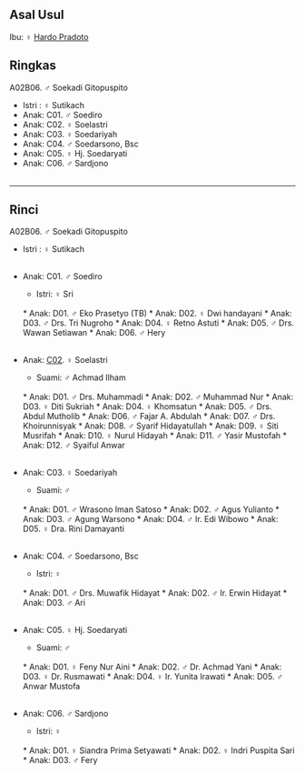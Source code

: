 ## Asal Usul

Ibu: ♀ [Hardo Pradoto][up] 

## Ringkas

A02B06. ♂ Soekadi Gitopuspito
	<br/>

*	Istri : ♀ Sutikach
	<br/>
*	Anak: C01. ♂ Soediro
*	Anak: C02. ♀ Soelastri 
*	Anak: C03. ♀ Soedariyah
*	Anak: C04. ♂ Soedarsono, Bsc
*	Anak: C05. ♀ Hj. Soedaryati 
*	Anak: C06. ♂ Sardjono
	<br/><br/>

-- -- --

## Rinci

A02B06. ♂ Soekadi Gitopuspito
	<br/>

*	Istri : ♀ Sutikach
	<br/><br/>

*	Anak: C01. ♂ Soediro
	*	Istri: ♀ Sri
	<br/>
	*	Anak: D01. ♂ Eko Prasetyo (TB)
	*	Anak: D02. ♀ Dwi handayani
	*	Anak: D03. ♂ Drs. Tri Nugroho
	*	Anak: D04. ♀ Retno Astuti
	*	Anak: D05. ♂ Drs. Wawan Setiawan
	*	Anak: D06. ♂ Hery
	<br/><br/>

*	Anak: [C02][A02B06C02]. ♀ Soelastri 
	*	Suami: ♂ Achmad Ilham
	<br/>
	*	Anak: D01. ♂ Drs. Muhammadi
	*	Anak: D02. ♂ Muhammad Nur
	*	Anak: D03. ♀ Diti Sukriah
	*	Anak: D04. ♀ Khomsatun
	*	Anak: D05. ♂ Drs. Abdul Mutholib
	*	Anak: D06. ♂ Fajar A. Abdulah
	*	Anak: D07. ♂ Drs. Khoirunnisyak
	*	Anak: D08. ♂ Syarif Hidayatullah
	*	Anak: D09. ♀ Siti Musrifah
	*	Anak: D10. ♀ Nurul Hidayah
	*	Anak: D11. ♂ Yasir Mustofah
	*	Anak: D12. ♂ Syaiful Anwar
	<br/><br/>

*	Anak: C03. ♀ Soedariyah
	*	Suami: ♂ 
	<br/>
	*	Anak: D01. ♂ Wrasono Iman Satoso
	*	Anak: D02. ♂ Agus Yulianto
	*	Anak: D03. ♂ Agung Warsono
	*	Anak: D04. ♂ Ir. Edi Wibowo
	*	Anak: D05. ♀ Dra. Rini Damayanti
	<br/><br/>

*	Anak: C04. ♂ Soedarsono, Bsc
	*	Istri: ♀ 
	<br/>
	*	Anak: D01. ♂ Drs. Muwafik Hidayat
	*	Anak: D02. ♂ Ir. Erwin Hidayat
	*	Anak: D03. ♂ Ari
	<br/><br/>

*	Anak: C05. ♀ Hj. Soedaryati 
	*	Suami: ♂ 
	<br/>
	*	Anak: D01. ♀ Feny Nur Aini
	*	Anak: D02. ♂ Dr. Achmad Yani
	*	Anak: D03. ♀ Dr. Rusmawati
	*	Anak: D04. ♀ Ir. Yunita Irawati
	*	Anak: D05. ♂ Anwar Mustofa
	<br/><br/>

*	Anak: C06. ♂ Sardjono
	*	Istri: ♀ 
	<br/>
	*	Anak: D01. ♀ Siandra Prima Setyawati
	*	Anak: D02. ♀ Indri Puspita Sari
	*	Anak: D03. ♂ Fery

[up]: https://github.com/epsi-rns/gitodipuro/blob/master/tree/A02.md

[A02B06C02]: https://github.com/epsi-rns/gitodipuro/blob/master/tree/A02/B06/C02.md
